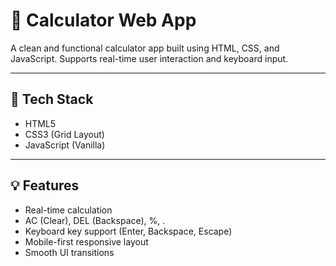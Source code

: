 # 🧲 Calculator Web App

A clean and functional calculator app built using HTML, CSS, and JavaScript. Supports real-time user interaction and keyboard input.

---

## 🔧 Tech Stack
- HTML5
- CSS3 (Grid Layout)
- JavaScript (Vanilla)

---

## 💡 Features
- Real-time calculation
- AC (Clear), DEL (Backspace), %, .
- Keyboard key support (Enter, Backspace, Escape)
- Mobile-first responsive layout
- Smooth UI transitions

